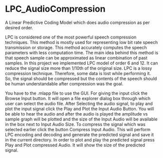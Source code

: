 # LPC_AudioCompression
A Linear Predictive Coding Model which does audio compression as per desired order.

LPC is considered one of the most powerful speech compression techniques. This method is mostly used for representing low bit rate speech transmission or storage. This method accurately computes the speech parameters with less computation time. The main idea behind this method is that speech sample can be approximated as linear combination of past samples. In this project we implemented LPC model of order 6 and 12. It can reduce the signal size more than 1/10th of the original size. LPC is a lossy compression technique. Therefore, some data is lost while performing it. So, the signal should be compressed but the contents of the speech should be human understandable after compression was the goal.

You have to the .mlapp file to use the GUI. For giving the input click the Browse Input button. It will open a file explorer dialog box through which user can select the audio file. After Selecting the audio signal, to play and plot the input signal click the Play and Plot the Input Audio Button. You will be able to hear the audio and after the audio is played the amplitude vs sample graph will be plotted and the size of the Input Audio will be available in the box next to Input Audio Size. To compress the signal which was selected earlier click the button Compress Input Audio. This will perform LPC encoding and decoding and generate the predicted signal and save it in the current directory. In order to plot and play the predicted signal press Play and Plot compressed Audio. It will show the size of the predicted signal.
